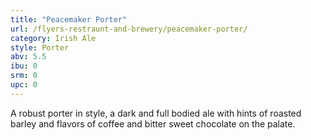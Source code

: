 ```yaml
---
title: "Peacemaker Porter"
url: /flyers-restraunt-and-brewery/peacemaker-porter/
category: Irish Ale
style: Porter
abv: 5.5
ibu: 0
srm: 0
upc: 0
---
```

A robust porter in style, a dark and full bodied ale with hints of roasted barley and flavors of coffee and bitter sweet chocolate on the palate.
